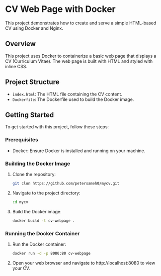 # CV Web Page with Docker

This project demonstrates how to create and serve a simple HTML-based CV using Docker and Nginx.

## Overview

This project uses Docker to containerize a basic web page that displays a CV (Curriculum Vitae). The web page is built with HTML and styled with inline CSS.

## Project Structure

- `index.html`: The HTML file containing the CV content.
- `Dockerfile`: The Dockerfile used to build the Docker image.

## Getting Started

To get started with this project, follow these steps:

### Prerequisites

- Docker: Ensure Docker is installed and running on your machine.

### Building the Docker Image

1. Clone the repository:
   ```sh
   git clon https://github.com/petersameh0/mycv.git
2. Navigate to the project directory:
   ```sh
   cd mycv
3. Build the Docker image: 
   ```sh
   docker build -t cv-webpage .

### Running the Docker Container
1. Run the Docker container:
   ```sh
   docker run -d -p 8080:80 cv-webpage
2. Open your web browser and navigate to http://localhost:8080 to view your CV.

